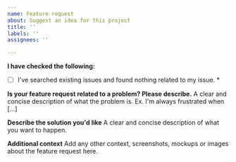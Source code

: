 ```yaml
---
name: Feature request
about: Suggest an idea for this project
title: ''
labels: ''
assignees: ''

---
```


**I have checked the following:**
- [ ] I've searched existing issues and found nothing related to my issue. *

**Is your feature request related to a problem? Please describe.**
A clear and concise description of what the problem is. Ex. I'm always frustrated when [...]

**Describe the solution you'd like**
A clear and concise description of what you want to happen.

**Additional context**
Add any other context, screenshots, mockups or images about the feature request here.

